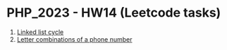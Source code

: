 # PHP_2023 - HW14 (Leetcode tasks)

1. [Linked list cycle](https://leetcode.com/problems/linked-list-cycle/)
2. [Letter combinations of a phone number](https://leetcode.com/problems/letter-combinations-of-a-phone-number/)
